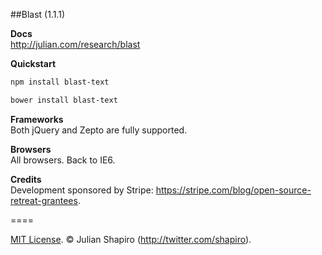 ##Blast (1.1.1)

**Docs**  
http://julian.com/research/blast


**Quickstart**

```sh
npm install blast-text
```

```sh
bower install blast-text
```

**Frameworks**  
Both jQuery and Zepto are fully supported.

**Browsers**  
All browsers. Back to IE6.

**Credits**  
Development sponsored by Stripe: https://stripe.com/blog/open-source-retreat-grantees.

====

[MIT License](LICENSE). © Julian Shapiro (http://twitter.com/shapiro).

